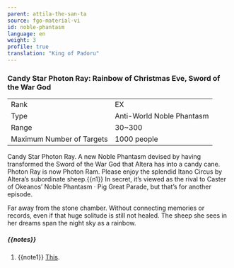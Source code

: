 ```yaml
---
parent: attila-the-san-ta
source: fgo-material-vi
id: noble-phantasm
language: en
weight: 3
profile: true
translation: "King of Padoru"
---
```


### Candy Star Photon Ray: Rainbow of Christmas Eve, Sword of the War God

<table>
  <tr><td>Rank</td><td>EX</td></tr>
  <tr><td>Type</td><td>Anti-World Noble Phantasm</td></tr>
  <tr><td>Range</td><td>30~300</td></tr>
  <tr><td>Maximum Number of Targets</td><td>1000 people</td></tr>
</table>

Candy Star Photon Ray.
A new Noble Phantasm devised by having transformed the Sword of the War God that Altera has into a candy cane.
Photon Ray is now Photon Ram.
Please enjoy the splendid Itano Circus by Altera’s subordinate sheep.{{n1}}
In secret, it’s viewed as the rival to Caster of Okeanos’ Noble Phantasm · Pig Great Parade, but that’s for another episode.

Far away from the stone chamber.
Without connecting memories or records,
even if that huge solitude is still not healed.
The sheep she sees in her dreams span the night sky as a rainbow.

##### {{notes}}

1. {{note1}} [This](https://en.wikipedia.org/wiki/Ichir%C5%8D_Itano#Itano_Circus).
